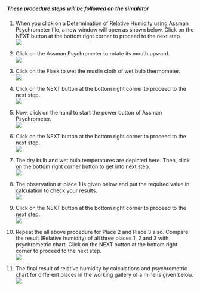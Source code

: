 ##### These procedure steps will be followed on the simulator

1. When you click on a Determination of Relative Humidity using Assman Psychrometer file, a new window will open as shown below. Click on the NEXT button at the bottom right corner to proceed to the next step.<br>
<img src="images/rh1.png"><br>

2. Click on the Assman Psychrometer to rotate its mouth upward. <br>
<img src="images/rh2.png"><br>

3. Click on the Flask to wet the muslin cloth of wet bulb thermometer. <br>
<img src="images/rh3.png"><br>

4. Click on the NEXT button at the bottom right corner to proceed to the next step.<br>
<img src="images/rh4.png"><br>

5. Now, click on the hand to start the power button of Assman Psychrometer.<br>
<img src="images/rh5.png"><br>

6. Click on the NEXT button at the bottom right corner to proceed to the next step.<br>
<img src="images/rh6.png"><br>

7. The dry bulb and wet bulb temperatures are depicted here. Then, click on the bottom right corner button to get into next step.<br>
<img src="images/rh7.jpg"><br>

8. The observation at place 1 is given below and put the required value in calculation to check your results. <br>
<img src="images/rh8.png"><br>

9. Click on the NEXT button at the bottom right corner to proceed to the next step.<br>
<img src="images/rh9.png"><br>

10. Repeat the all above procedure for Place 2 and Place 3 also. Compare the result (Relative humidity) of all three places 1, 2 and 3 with psychrometric chart. Click on the NEXT button at the bottom right corner to proceed to the next step.<br>
<img src="images/rh10.png"><br>
 
11.	The final result of relative humidity by calculations and psychrometric chart for different places in the working gallery of a mine is given below.<br>
<img src="images/rh11.png"><br>
